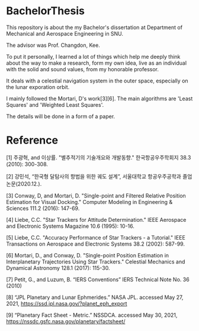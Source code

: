 # BachelorThesis
This repository is about the my Bachelor's dissertation at Department of Mechanical and Aerospace Engineering in SNU.

The advisor was Prof. Changdon, Kee.

To put it personally, I learned a lot of things which help me deeply think about the way to make a research, form my own idea, live as an individual with the solid and sound values, from my honorable professor.

It deals with a celestial navigation system in the outer space, especially on the lunar exporation orbit.

I mainly followed the Mortari, D's work[3][6]. The main algorithms are 'Least Squares' and 'Weighted Least Squares'.

The details will be done in a form of a paper.

# Reference
[1] 주광혁, and 이상률. "별추적기의 기술개요와 개발동향." 한국항공우주학회지 38.3 (2010): 300-308.

[2] 강민석, “한국형 달탐사의 항법을 위한 궤도 설계”, 서울대학교 항공우주공학과 졸업논문(2020.12.).

[3] Conway, D, and Mortari, D. "Single-point and Filtered Relative Position Estimation for Visual Docking." Computer Modeling in Engineering & Sciences 111.2 (2016): 147-69. 

[4] Liebe, C.C. "Star Trackers for Attitude Determination." IEEE Aerospace and Electronic Systems Magazine 10.6 (1995): 10-16.

[5] Liebe, C.C. "Accuracy Performance of Star Trackers - a Tutorial." IEEE Transactions on Aerospace and Electronic Systems 38.2 (2002): 587-99.

[6] Mortari, D., and Conway, D. "Single-point Position Estimation in Interplanetary Trajectories Using Star Trackers." Celestial Mechanics and Dynamical Astronomy 128.1 (2017): 115-30.

[7] Petit, G., and Luzum, B. “IERS Conventions” IERS Technical Note No. 36 (2010)

[8] “JPL Planetary and Lunar Ephmerides.” NASA JPL. accessed May 27, 2021, https://ssd.jpl.nasa.gov/?planet_eph_export

[9] “Planetary Fact Sheet - Metric.” NSSDCA. accessed May 30, 2021, https://nssdc.gsfc.nasa.gov/planetary/factsheet/
